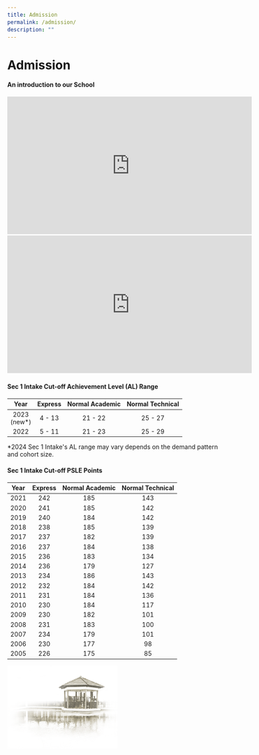 ```yaml
---
title: Admission
permalink: /admission/
description: ""
---
```

# **Admission**

#### An introduction to our School

<iframe width="560" height="315" src="https://www.youtube.com/embed/ZbetyS-bNfc" title="YouTube video player" frameborder="0" allow="accelerometer; autoplay; clipboard-write; encrypted-media; gyroscope; picture-in-picture" allowfullscreen></iframe>



<iframe width="560" height="315" src="https://www.youtube.com/embed/mrqGIaC5Dps" title="YouTube video player" frameborder="0" allow="accelerometer; autoplay; clipboard-write; encrypted-media; gyroscope; picture-in-picture" allowfullscreen></iframe>

#### Sec 1 Intake Cut-off Achievement Level (AL) Range

| Year 	| Express 	| Normal Academic 	| Normal Technical 	|
|:---:	|:---:	|:---:	|:---:	|
| 2023<br>(new*) 	| 4 - 13 | 21 - 22 	| 25 - 27 	|
| 2022 	| 5 - 11 	| 21 - 23 	| 25 - 29 	|

 *2024 Sec 1 Intake's AL range may vary depends on the demand pattern and cohort size.

#### Sec 1 Intake Cut-off PSLE Points

| Year 	| Express 	| Normal Academic 	| Normal Technical 	|
|:---:	|:---:	|:---:	|:---:	|
| 2021 	| 242 	| 185 	| 143 	|
| 2020 	| 241 	| 185 	| 142 	|
|  2019  	|  240  	|  184 	| 142  	|
| 2018 	| 238 	| 185 	| 139 	|
| 2017 	| 237 	| 182 	| 139 	|
| 2016 	| 237 	| 184 	| 138 	|
| 2015 	| 236 	| 183 	| 134 	|
| 2014 	| 236 	| 179 	| 127 	|
| 2013 	| 234 	| 186 	| 143 	|
| 2012 	| 232 	| 184 	| 142 	|
| 2011 	| 231 	| 184 	| 136 	|
| 2010 	| 230 	| 184 	| 117 	|
| 2009 	| 230 	| 182 	| 101 	|
| 2008 	| 231 	| 183 	| 100 	|
| 2007 	| 234 	| 179 	| 101 	|
| 2006 	| 230 	| 177 	| 98 	|
| 2005 	| 226 	| 175 	| 85 	|

<img src="/images/pavilion.png" 
     style="width:50%">